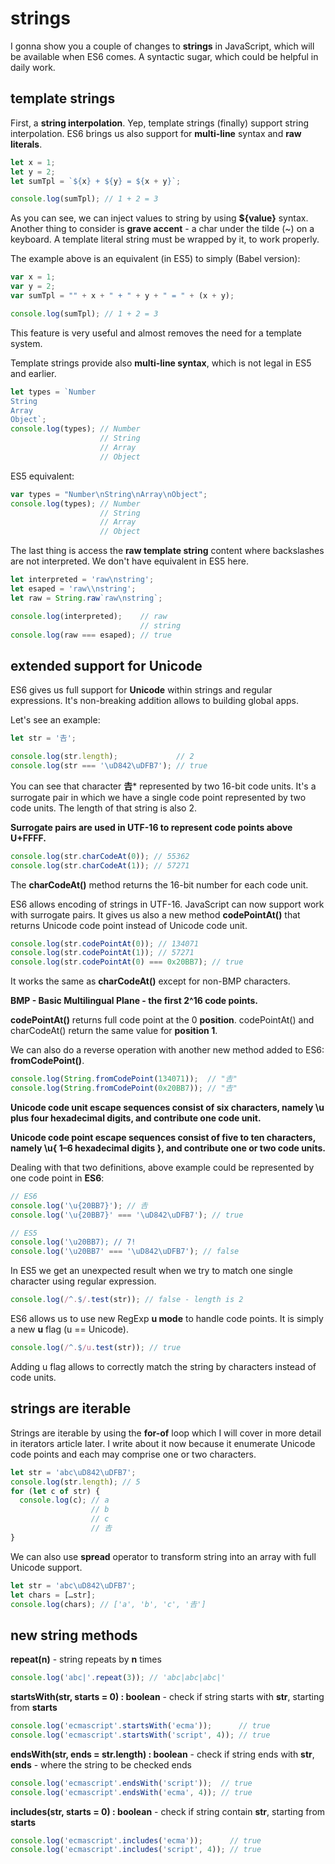 # strings

I gonna show you a couple of changes to **strings** in JavaScript, which will be available when ES6 comes. A syntactic sugar, which could be helpful in daily work.

## template strings

First, a **string interpolation**. Yep, template strings (finally) support string interpolation. ES6 brings us also support for **multi-line** syntax and **raw literals**.

```javascript
let x = 1;
let y = 2;
let sumTpl = `${x} + ${y} = ${x + y}`;

console.log(sumTpl); // 1 + 2 = 3
```

As you can see, we can inject values to string by using **${value}** syntax. Another thing to consider is **grave accent** - a char under the tilde (~) on a keyboard. A template literal string must be wrapped by it, to work properly.

The example above is an equivalent (in ES5) to simply (Babel version):

```javascript
var x = 1;
var y = 2;
var sumTpl = "" + x + " + " + y + " = " + (x + y);

console.log(sumTpl); // 1 + 2 = 3
```

This feature is very useful and almost removes the need for a template system.

Template strings provide also **multi-line syntax**, which is not legal in ES5 and earlier.

```javascript
let types = `Number
String
Array
Object`;
console.log(types); // Number
                    // String
                    // Array
                    // Object
```

ES5 equivalent:

```javascript
var types = "Number\nString\nArray\nObject";
console.log(types); // Number
                    // String
                    // Array
                    // Object
```

The last thing is access the **raw template string** content where backslashes are not interpreted. We don't have equivalent in ES5 here.

```javascript
let interpreted = 'raw\nstring';
let esaped = 'raw\\nstring';
let raw = String.raw`raw\nstring`;

console.log(interpreted);    // raw
                             // string
console.log(raw === esaped); // true
```

## extended support for Unicode

ES6 gives us full support for **Unicode** within strings and regular expressions. It's non-breaking addition allows to building global apps.

Let's see an example:

```javascript
let str = '𠮷';

console.log(str.length);             // 2
console.log(str === '\uD842\uDFB7'); // true
```

You can see that character **𠮷*** represented by two 16-bit code units. It's a surrogate pair in which we have a single code point represented by two code units. The length of that string is also 2.

**Surrogate pairs are used in UTF-16 to represent code points above U+FFFF.**

```javascript
console.log(str.charCodeAt(0)); // 55362
console.log(str.charCodeAt(1)); // 57271
```

The **charCodeAt()** method returns the 16-bit number for each code unit.

ES6 allows encoding of strings in UTF-16. JavaScript can now support work with surrogate pairs. It gives us also a new method **codePointAt()** that returns Unicode code point instead of Unicode code unit.

```javascript
console.log(str.codePointAt(0)); // 134071
console.log(str.codePointAt(1)); // 57271
console.log(str.codePointAt(0) === 0x20BB7); // true
```

It works the same as **charCodeAt()** except for non-BMP characters.

**BMP - Basic Multilingual Plane - the first 2^16 code points.**

**codePointAt()** returns full code point at the 0 **position**. codePointAt() and charCodeAt() return the same value for **position 1**.

We can also do a reverse operation with another new method added to ES6: **fromCodePoint()**.

```javascript
console.log(String.fromCodePoint(134071));  // "𠮷"
console.log(String.fromCodePoint(0x20BB7)); // "𠮷"
```

**Unicode code unit escape sequences consist of six characters, namely \u plus four hexadecimal digits, and contribute one code unit.**

**Unicode code point escape sequences consist of five to ten characters, namely
\u{ 1–6 hexadecimal digits }, and contribute one or two code units.**

Dealing with that two definitions, above example could be represented by one code point in **ES6**:

```javascript
// ES6
console.log('\u{20BB7}'); // 𠮷
console.log('\u{20BB7}' === '\uD842\uDFB7'); // true

// ES5
console.log('\u20BB7); // 7!
console.log('\u20BB7' === '\uD842\uDFB7'); // false
```

In ES5 we get an unexpected result when we try to match one single character using regular expression.

```javascript
console.log(/^.$/.test(str)); // false - length is 2
```

ES6 allows us to use new RegExp **u mode** to handle code points. It is simply a new **u** flag (u == Unicode).

```javascript
console.log(/^.$/u.test(str)); // true
```

Adding u flag allows to correctly match the string by characters instead of code units.

## strings are iterable

Strings are iterable by using the **for-of** loop which I will cover in more detail in iterators article later. I write about it now because it enumerate Unicode code points and each may comprise one or two characters.

```javascript
let str = 'abc\uD842\uDFB7';
console.log(str.length); // 5
for (let c of str) {
  console.log(c); // a
                  // b
                  // c
                  // 𠮷
}
```

We can also use **spread** operator to transform string into an array with full Unicode support.

```javascript
let str = 'abc\uD842\uDFB7';
let chars = […str];
console.log(chars); // ['a', 'b', 'c', '𠮷']
```

## new string methods

**repeat(n)** - string repeats by **n** times

```javascript
console.log('abc|'.repeat(3)); // 'abc|abc|abc|'
```

**startsWith(str, starts = 0) : boolean** - check if string starts with **str**, starting from **starts**

```javascript
console.log('ecmascript'.startsWith('ecma'));      // true
console.log('ecmascript'.startsWith('script', 4)); // true
```

**endsWith(str, ends = str.length) : boolean** - check if string ends with **str**, **ends** - where the string to be checked ends

```javascript
console.log('ecmascript'.endsWith('script'));  // true
console.log('ecmascript'.endsWith('ecma', 4)); // true
```

**includes(str, starts = 0) : boolean** - check if string contain **str**, starting from **starts**

```javascript
console.log('ecmascript'.includes('ecma'));      // true
console.log('ecmascript'.includes('script', 4)); // true
```
